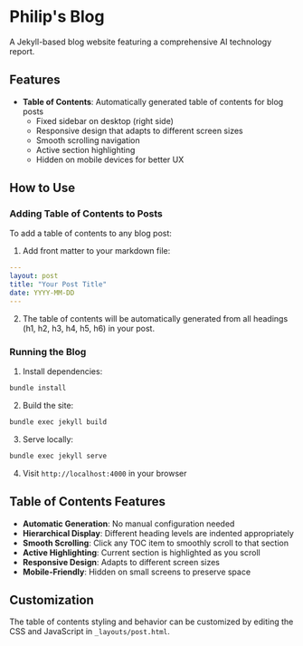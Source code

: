 # Philip's Blog

A Jekyll-based blog website featuring a comprehensive AI technology report.

## Features

- **Table of Contents**: Automatically generated table of contents for blog posts
  - Fixed sidebar on desktop (right side)
  - Responsive design that adapts to different screen sizes
  - Smooth scrolling navigation
  - Active section highlighting
  - Hidden on mobile devices for better UX

## How to Use

### Adding Table of Contents to Posts

To add a table of contents to any blog post:

1. Add front matter to your markdown file:
```yaml
---
layout: post
title: "Your Post Title"
date: YYYY-MM-DD
---
```

2. The table of contents will be automatically generated from all headings (h1, h2, h3, h4, h5, h6) in your post.

### Running the Blog

1. Install dependencies:
```bash
bundle install
```

2. Build the site:
```bash
bundle exec jekyll build
```

3. Serve locally:
```bash
bundle exec jekyll serve
```

4. Visit `http://localhost:4000` in your browser

## Table of Contents Features

- **Automatic Generation**: No manual configuration needed
- **Hierarchical Display**: Different heading levels are indented appropriately
- **Smooth Scrolling**: Click any TOC item to smoothly scroll to that section
- **Active Highlighting**: Current section is highlighted as you scroll
- **Responsive Design**: Adapts to different screen sizes
- **Mobile-Friendly**: Hidden on small screens to preserve space

## Customization

The table of contents styling and behavior can be customized by editing the CSS and JavaScript in `_layouts/post.html`.



